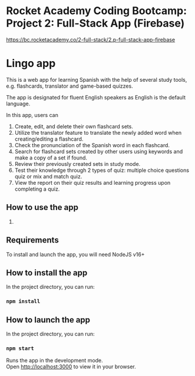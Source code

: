 # Rocket Academy Coding Bootcamp: Project 2: Full-Stack App (Firebase)

https://bc.rocketacademy.co/2-full-stack/2.p-full-stack-app-firebase

# Lingo app

This is a web app for learning Spanish with the help of several study tools, e.g. flashcards, translator and game-based quizzes.

The app is designated for fluent English speakers as English is the default language.

In this app, users can

1. Create, edit, and delete their own flashcard sets.
2. Utilize the translator feature to translate the newly added word when creating/editing a flashcard.
3. Check the pronunciation of the Spanish word in each flashcard.
4. Search for flashcard sets created by other users using keywords and make a copy of a set if found.
5. Review their previously created sets in study mode.
6. Test their knowledge through 2 types of quiz: multiple choice questions quiz or mix and match quiz.
7. View the report on their quiz results and learning progress upon completing a quiz.

## How to use the app

1.

## Requirements

To install and launch the app, you will need NodeJS v16+

## How to install the app

In the project directory, you can run:

### `npm install`

## How to launch the app

In the project directory, you can run:

### `npm start`

Runs the app in the development mode.\
Open [http://localhost:3000](http://localhost:3000) to view it in your browser.
